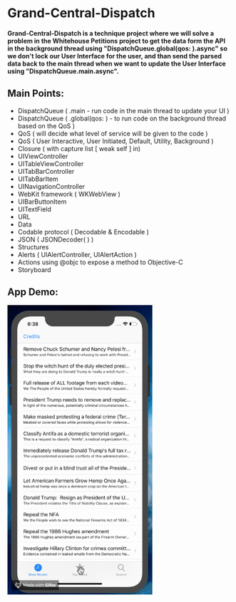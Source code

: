 # Grand-Central-Dispatch

#### Grand-Central-Dispatch is a technique project where we will solve a problem in the Whitehouse Petitions project to get the data form the API in the background thread using "DispatchQueue.global(qos: ).async" so we don't lock our User Interface for the user, and than send the parsed data back to the main thread when we want to update the User Interface using "DispatchQueue.main.async".

## Main Points:

* DispatchQueue ( .main - run code in the main thread to update your UI )
* DispatchQueue ( .global(qos: ) - to run code on the background thread based on the QoS )
* QoS ( will decide what level of service will be given to the code )
* QoS ( User Interactive, User Initiated, Default, Utility, Background )
* Closure ( with capture list [ weak self ] in)
* UIViewController
* UITableViewController
* UITabBarController
* UITabBarItem
* UINavigationController
* WebKit framework ( WKWebView )
* UIBarButtonItem
* UITextField
* URL
* Data
* Codable protocol ( Decodable & Encodable )
* JSON ( JSONDecoder( ) )
* Structures
* Alerts ( UIAlertController, UIAlertAction )
* Actions using @objc to expose a method to Objective-C
* Storyboard


## App Demo:

<img src="demo.gif?raw=true" width="325px" height="650">

